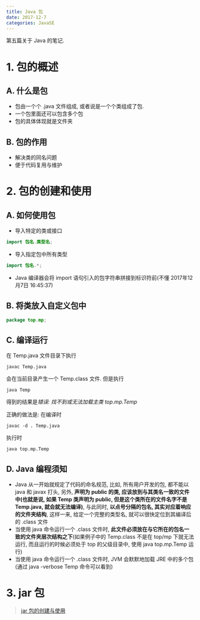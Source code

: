```yaml
---
title: Java 包
date: 2017-12-7
categories: JavaSE
---
```


第五篇关于 Java 的笔记.
<!--more-->

# 1. 包的概述
## A. 什么是包
- 包由一个个 .java 文件组成, 或者说是一个个类组成了包.
- 一个包里面还可以包含多个包
- 包的具体体现就是文件夹

## B. 包的作用
- 解决类的同名问题
- 便于代码复用与维护

# 2. 包的创建和使用
## A. 如何使用包
- 导入特定的类或接口

```java
import 包名.类型名;
```

- 导入指定包中所有类型

```java
import 包名.*;
```

- Java 编译器会将 import 语句引入的包字符串拼接到标识符前(不懂 2017年12月7日 16:45:37)

## B. 将类放入自定义包中

```java
package top.mp;
```

## C. 编译运行

在 Temp.java 文件目录下执行

```
javac Temp.java
```

会在当前目录产生一个 Temp.class 文件. 但是执行

```
java Temp
```

得到的结果是*错误: 找不到或无法加载主类 top.mp.Temp*

正确的做法是: 在编译时

```
javac -d . Temp.java
```

执行时 

```
java top.mp.Temp
```

## D. Java 编程须知

- Java 从一开始就规定了代码的命名规范, 比如, 所有用户开发的包, 都不能以 java 和 javax 打头, 另外, **声明为 public 的类, 应该放到与其类名一致的文件中(也就是说, 如果 Temp 类声明为 public, 但是这个类所在的文件名字不是 Temp.java,  就会就无法编译)**, 与此同时, **以点号分隔的包名, 其实对应着响应的文件夹结构**, 这样一来, 给定一个完整的类型名, 就可以很快定位到其编译后的 .class 文件
- 当使用 java 命令运行一个 .class 文件时, **此文件必须放在与它所在的包名一致的文件夹层次结构之下**(如果例子中的 Temp.class 不是在 top/mp 下就无法运行, 而且运行的时候必须处于 top 的父级目录中, 使用 java top.mp.Temp 运行)
- 当使用 java 命令运行一个 .class 文件时, JVM 会默默地加载 JRE 中的多个包(通过 java -verbose Temp 命令可以看到)

# 3. jar 包
>[jar 包的创建与使用](http://jinxuliang.com/course2/ppt/show/5412dd3c137e430e98768373)
